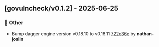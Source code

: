 ## [govulncheck/v0.1.2] - 2025-06-25

### 💼 Other

- Bump dagger engine version v0.18.10 to v0.18.11 [722c36e](https://github.com/act3-ai/dagger/commit/722c36ea22745e522ceadc348ef40015fac834e1) by **nathan-joslin**


